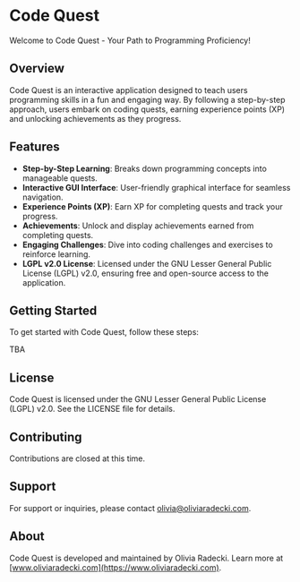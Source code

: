 # Code Quest

Welcome to Code Quest - Your Path to Programming Proficiency!

## Overview

Code Quest is an interactive application designed to teach users programming skills in a fun and engaging way. By following a step-by-step approach, users embark on coding quests, earning experience points (XP) and unlocking achievements as they progress.

## Features

- **Step-by-Step Learning**: Breaks down programming concepts into manageable quests.
- **Interactive GUI Interface**: User-friendly graphical interface for seamless navigation.
- **Experience Points (XP)**: Earn XP for completing quests and track your progress.
- **Achievements**: Unlock and display achievements earned from completing quests.
- **Engaging Challenges**: Dive into coding challenges and exercises to reinforce learning.
- **LGPL v2.0 License**: Licensed under the GNU Lesser General Public License (LGPL) v2.0, ensuring free and open-source access to the application.

## Getting Started

To get started with Code Quest, follow these steps:

TBA

## License

Code Quest is licensed under the GNU Lesser General Public License (LGPL) v2.0. See the LICENSE file for details.

## Contributing

Contributions are closed at this time.

## Support

For support or inquiries, please contact [olivia@oliviaradecki.com](mailto:olivia@oliviaradecki.com).

## About

Code Quest is developed and maintained by Olivia Radecki. Learn more at [www.oliviaradecki.com](https://www.oliviaradecki.com).
